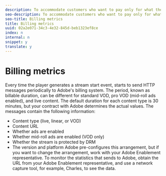 ```yaml
---
description: To accommodate customers who want to pay only for what they use, rather than a fixed rate regardless of actual use, Adobe collects usage metrics and uses these metrics to determine how much to bill the customers.
seo-description: To accommodate customers who want to pay only for what they use, rather than a fixed rate regardless of actual use, Adobe collects usage metrics and uses these metrics to determine how much to bill the customers.
seo-title: Billing metrics
title: Billing metrics
uuid: 02a2e071-34c3-4e32-845d-beb1323ef8ce
index: n
internal: n
snippet: y
translate: y
---
```


# Billing metrics

Every time the player generates a stream start event,  <!-- PH element: phrases/primetime-sdk-name --> starts to send HTTP messages periodically to Adobe's billing system. The period, known as billable duration, can be different for standard VOD, pro VOD (mid-roll ads enabled), and live content. The default duration for each content type is 30 minutes, but your contract with Adobe determines the actual values.
The messages contain the following information: 
* Content type (live, linear, or VOD)
* Content URL
* Whether ads are enabled
* Whether mid-roll ads are enabled (VOD only)
* Whether the stream is protected by DRM
* The  <!-- PH element: phrases/primetime-sdk-name --> version and platform
Adobe pre-configures this arrangement, but if you want to change the arrangement, work with your Adobe Enablement representative.
To monitor the statistics that  <!-- PH element: phrases/primetime-sdk-name --> sends to Adobe, obtain the URL from your Adobe Enablement representative, and use a network capture tool, for example, Charles, to see the data.
